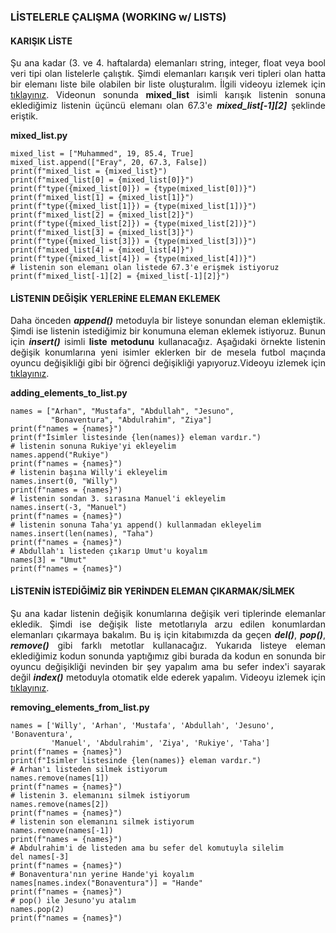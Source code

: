 <h3>LİSTELERLE ÇALIŞMA (WORKING w/ LISTS)</h3>

<h4>KARIŞIK LİSTE</h4>
<p align="justify">Şu ana kadar (3. ve 4. haftalarda) elemanları string, integer, float veya bool veri tipi olan listelerle çalıştık. Şimdi elemanları karışık veri tipleri olan hatta bir elemanı liste bile olabilen bir liste oluşturalım. İlgili videoyu izlemek için <a href="https://www.youtube.com/watch?v=yUcQvadgCrc">tıklayınız</a>. Videonun sonunda <b>mixed_list</b> isimli karışık listenin sonuna eklediğimiz listenin üçüncü elemanı olan 67.3'e <b><i>mixed_list[-1][2]</i></b> şeklinde eriştik.</p>

<b>mixed_list.py</b>

```
mixed_list = ["Muhammed", 19, 85.4, True]
mixed_list.append(["Eray", 20, 67.3, False])
print(f"mixed_list = {mixed_list}")
print(f"mixed_list[0] = {mixed_list[0]}")
print(f"type({mixed_list[0]}) = {type(mixed_list[0])}")
print(f"mixed_list[1] = {mixed_list[1]}")
print(f"type({mixed_list[1]}) = {type(mixed_list[1])}")
print(f"mixed_list[2] = {mixed_list[2]}")
print(f"type({mixed_list[2]}) = {type(mixed_list[2])}")
print(f"mixed_list[3] = {mixed_list[3]}")
print(f"type({mixed_list[3]}) = {type(mixed_list[3])}")
print(f"mixed_list[4] = {mixed_list[4]}")
print(f"type({mixed_list[4]}) = {type(mixed_list[4])}")
# listenin son elemanı olan listede 67.3'e erişmek istiyoruz
print(f"mixed_list[-1][2] = {mixed_list[-1][2]}")
```

<h4>LİSTENIN DEĞİŞİK YERLERİNE ELEMAN EKLEMEK</h4>
<p align="justify">Daha önceden <b><i>append()</i></b> metoduyla bir listeye sonundan eleman eklemiştik. Şimdi ise listenin istediğimiz bir konumuna eleman eklemek istiyoruz. Bunun için <b><i>insert()</i></b> isimli <b>liste metodunu</b> kullanacağız. Aşağıdaki örnekte listenin değişik konumlarına yeni isimler eklerken bir de mesela futbol maçında oyuncu değişikliği gibi bir öğrenci değişikliği yapıyoruz.Videoyu izlemek için <a href="https://www.youtube.com/watch?v=6Z9pkumcgVU">tıklayınız</a>.</p>

<b>adding_elements_to_list.py</b>

```
names = ["Arhan", "Mustafa", "Abdullah", "Jesuno", 
         "Bonaventura", "Abdulrahim", "Ziya"]
print(f"names = {names}")
print(f"İsimler listesinde {len(names)} eleman vardır.")
# listenin sonuna Rukiye'yi ekleyelim
names.append("Rukiye")
print(f"names = {names}")
# listenin başına Willy'i ekleyelim
names.insert(0, "Willy")
print(f"names = {names}")
# listenin sondan 3. sırasına Manuel'i ekleyelim
names.insert(-3, "Manuel")
print(f"names = {names}")
# listenin sonuna Taha'yı append() kullanmadan ekleyelim
names.insert(len(names), "Taha")
print(f"names = {names}")
# Abdullah'ı listeden çıkarıp Umut'u koyalım
names[3] = "Umut"
print(f"names = {names}")
```

<h4>LİSTENİN İSTEDİĞİMİZ BİR YERİNDEN ELEMAN ÇIKARMAK/SİLMEK</h4>

<p align="justify">Şu ana kadar listenin değişik konumlarına değişik veri tiplerinde elemanlar ekledik. Şimdi ise değişik liste metotlarıyla arzu edilen konumlardan elemanları çıkarmaya bakalım. Bu iş için kitabımızda da geçen <b><i>del()</i></b>, <b><i>pop()</i></b>, <b><i>remove()</i></b> gibi farklı metotlar kullanacağız. Yukarıda listeye eleman eklediğimiz kodun sonunda yaptığımız gibi burada da kodun en sonunda bir oyuncu değişikliği nevinden bir şey yapalım ama bu sefer index'i sayarak değil <b><i>index()</i></b> metoduyla otomatik elde ederek yapalım. Videoyu izlemek için <a href="https://www.youtube.com/watch?v=wPXNvc-Ro10">tıklayınız</a>.</p>

<b>removing_elements_from_list.py</b>

```
names = ['Willy', 'Arhan', 'Mustafa', 'Abdullah', 'Jesuno', 'Bonaventura', 
         'Manuel', 'Abdulrahim', 'Ziya', 'Rukiye', 'Taha']
print(f"names = {names}")
print(f"İsimler listesinde {len(names)} eleman vardır.")
# Arhan'ı listeden silmek istiyorum
names.remove(names[1])
print(f"names = {names}")
# listenin 3. elemanını silmek istiyorum
names.remove(names[2])
print(f"names = {names}")
# listenin son elemanını silmek istiyorum
names.remove(names[-1])
print(f"names = {names}")
# Abdulrahim'i de listeden ama bu sefer del komutuyla silelim
del names[-3]
print(f"names = {names}")
# Bonaventura'nın yerine Hande'yi koyalım
names[names.index("Bonaventura")] = "Hande"
print(f"names = {names}")
# pop() ile Jesuno'yu atalım
names.pop(2)
print(f"names = {names}")
```